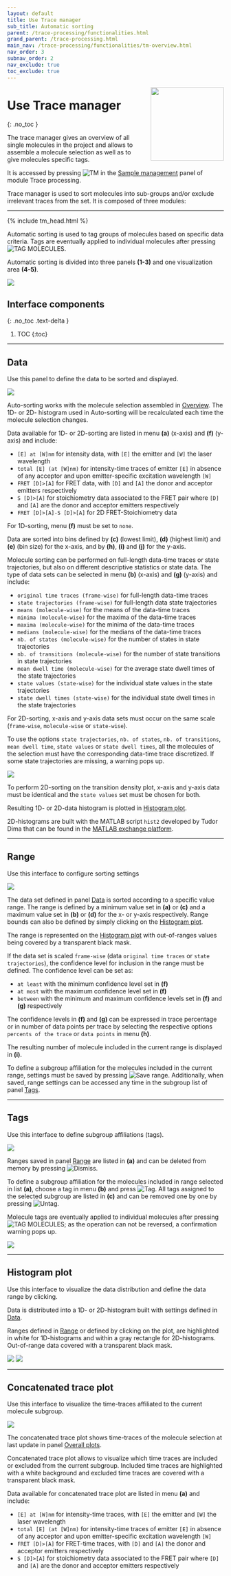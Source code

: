 ```yaml
---
layout: default
title: Use Trace manager
sub_title: Automatic sorting
parent: /trace-processing/functionalities.html
grand_parent: /trace-processing.html
main_nav: /trace-processing/functionalities/tm-overview.html
nav_order: 3
subnav_order: 2
nav_exclude: true
toc_exclude: true
---
```


<img src="../../assets/images/logos/logo-trace-processing_400px.png" width="170" style="float:right; margin-left: 15px;"/>

# Use Trace manager
{: .no_toc }

The trace manager gives an overview of all single molecules in the project and allows to assemble a molecule selection as well as to give molecules specific tags.

It is accessed by pressing 
![TM](../../assets/images/gui/TP-but-tm.png "TM") in the 
[Sample management](../panels/panel-sample-management.html#trace-manager) panel of module Trace processing.

Trace manager is used to sort molecules into sub-groups and/or exclude irrelevant traces from the set.
It is composed of three modules:


---

{% include tm_head.html %}

Automatic sorting is used to tag groups of molecules based on specific data criteria.
Tags are eventually applied to individual molecules after pressing 
![TAG MOLECULES](../../assets/images/gui/TP-but-tag-molecules.png "TAG MOLECULES").

Automatic sorting is divided into three panels **(1-3)** and one visualization area **(4-5)**.

<a class="plain" href="../../assets/images/gui/TP-panel-sample-tm-autosorting.png"><img src="../../assets/images/gui/TP-panel-sample-tm-autosorting.png"/></a>

## Interface components
{: .no_toc .text-delta }

1. TOC
{:toc}


---

## Data

Use this panel to define the data to be sorted and displayed.

<a class="plain" href="../../assets/images/gui/TP-panel-sample-tm-autosorting-histogram.png"><img src="../../assets/images/gui/TP-panel-sample-tm-autosorting-histogram.png"/></a>

Auto-sorting works with the molecule selection assembled in 
[Overview](tm-overview.html).
The 1D- or 2D- histogram used in Auto-sorting will be recalculated each time the molecule selection changes.

Data available for 1D- or 2D-sorting are listed in menu **(a)** (x-axis) and **(f)** (y-axis) and include:
* `[E] at [W]nm` for intensity data, with `[E]` the emitter and `[W]` the laser wavelength
* `total [E] (at [W]nm)` for intensity-time traces of emitter `[E]` in absence of any acceptor and upon emitter-specific excitation wavelength `[W]`
* `FRET [D]>[A]` for FRET data, with `[D]` and `[A]` the donor and acceptor emitters respectively
* `S [D]>[A]` for stoichiometry data  associated to the FRET pair where `[D]` and `[A]` are the donor and acceptor emitters respectively
* `FRET [D]>[A]-S [D]>[A]` for 2D FRET-Stoichiometry data 

For 1D-sorting, menu **(f)** must be set to `none`.

Data are sorted into bins defined by **(c)** (lowest limit), **(d)** (highest limit) and **(e)** (bin size) for the x-axis, and by **(h)**, **(i)** and **(j)** for the y-axis.

Molecule sorting can be performed on full-length data-time traces or state trajectories, but also on different descriptive statistics or state data.
The type of data sets can be selected in menu **(b)** (x-axis) and **(g)** (y-axis) and include:
* `original time traces (frame-wise)` for full-length data-time traces
* `state trajectories (frame-wise)` for full-length data state trajectories
* `means (molecule-wise)` for the means of the data-time traces
* `minima (molecule-wise)` for the maxima of the data-time traces
* `maxima (molecule-wise)` for the minima of the data-time traces
* `medians (molecule-wise)` for the medians of the data-time traces
* `nb. of states (molecule-wise)` for the number of states in state trajectories
* `nb. of transitions (molecule-wise)` for the number of state transitions in state trajectories
* `mean dwell time (molecule-wise)` for the average state dwell times of the state trajectories
* `state values (state-wise)` for the individual state values in the state trajectories
* `state dwell times (state-wise)` for the individual state dwell times in the state trajectories

For 2D-sorting, x-axis and y-axis data sets must occur on the same scale (`frame-wise`, `molecule-wise` or `state-wise`).

To use the options `state trajectories`, `nb. of states`, `nb. of transitions`, `mean dwell time`, `state values` or `state dwell times`, all the molecules of the selection must have the corresponding data-time trace discretized.
If some state trajectories are missing, a warning pops up.

<a class="plain" href="../../assets/images/gui/TP-panel-sample-tm-autosorting-warn1.png"><img src="../../assets/images/gui/TP-panel-sample-tm-autosorting-warn1.png" style="max-width:443px;"/></a>

To perform 2D-sorting on the transition density plot, x-axis and y-axis data must be identical and the `state values` set must be chosen for both.

Resulting 1D- or 2D-data histogram is plotted in 
[Histogram plot](#histogram-plot).

2D-histograms are built with the MATLAB script `hist2` developed by Tudor Dima that can be found in the 
[MATLAB exchange platform](https://www.mathworks.com/matlabcentral/fileexchange/18386-2d-histogram-exact-and-fast-binning-crop-and-stretch-grid-adjustment?s_tid=prof_contriblnk).


---

## Range

Use this interface to configure sorting settings

<a class="plain" href="../../assets/images/gui/TP-panel-sample-tm-autosorting-range.png"><img src="../../assets/images/gui/TP-panel-sample-tm-autosorting-range.png" style="max-width:182px;"/></a>

The data set defined in panel 
[Data](#data) is sorted according to a specific value range.
The range is defined by a minimum value set in **(a)** or **(c)** and a maximum value set in **(b)** or **(d)**  for the x- or y-axis respectively.
Range bounds can also be defined by simply clicking on the 
[Histogram plot](#histogram-plot).

The range is represented on the
[Histogram plot](#histogram-plot) with out-of-ranges values being covered by a transparent black mask.

If the data set is scaled `frame-wise` (data `original time traces` or `state trajectories`), the confidence level for inclusion in the range must be defined.
The confidence level can be set as:
- `at least` with the minimum confidence level set in **(f)**
- `at most` with the maximum confidence level set in **(f)**
- `between` with the minimum and maximum confidence levels set in **(f)** and **(g)** respectively

The confidence levels in **(f)** and **(g)** can be expressed in trace percentage or in number of data points per trace by selecting the respective options `percents of the trace` or `data points` in menu **(h)**.

The resulting number of molecule included in the current range is displayed in **(i)**.

To define a subgroup affiliation for the molecules included in the current range, settings must be saved by pressing 
![Save range](../../assets/images/gui/TP-but-save-range.png "Save range"). 
Additionally, when saved, range settings can be accessed any time in the subgroup list of panel 
[Tags](#tags).


---

## Tags

Use this interface to define subgroup affiliations (tags).

<a class="plain" href="../../assets/images/gui/TP-panel-sample-tm-autosorting-subgroup.png"><img src="../../assets/images/gui/TP-panel-sample-tm-autosorting-subgroup.png" style="max-width:182px;"/></a>

Ranges saved in panel 
[Range](#range) are listed in **(a)** and can be deleted from memory by pressing
![Dismiss](../../assets/images/gui/TP-but-dismiss.png "Dismiss").

To define a subgroup affiliation for the molecules included in range selected in list **(a)**, choose a tag in menu **(b)** and press 
![Tag](../../assets/images/gui/TP-but-tag.png "Tag").
All tags assigned to the selected subgroup are listed in **(c)** and can be removed one by one by pressing 
![Untag](../../assets/images/gui/TP-but-untag.png "Untag").

Molecule tags are eventually applied to individual molecules after pressing 
![TAG MOLECULES](../../assets/images/gui/TP-but-tag-molecules.png "TAG MOLECULES"); as the operation can not be reversed, a confirmation warning pops up.

<a class="plain" href="../../assets/images/gui/TP-panel-sample-tm-autosorting-warn2.png"><img src="../../assets/images/gui/TP-panel-sample-tm-autosorting-warn2.png" style="max-width:471px;"/></a>


---

## Histogram plot

Use this interface to visualize the data distribution and define the data range by clicking.

Data is distributed into a 1D- or 2D-histogram built with settings defined in 
[Data](#data).

Ranges defined in 
[Range](#range) or defined by clicking on the plot, are highlighted in white for 1D-histograms and within a gray rectangle for 2D-histograms.
Out-of-range data covered with a transparent black mask.

<a class="plain" href="../../assets/images/gui/TP-panel-sample-tm-autosorting-plot1D.png"><img src="../../assets/images/gui/TP-panel-sample-tm-autosorting-plot1D.png" style="max-width:45%;"/></a>
<a class="plain" href="../../assets/images/gui/TP-panel-sample-tm-autosorting-plot2D.png"><img src="../../assets/images/gui/TP-panel-sample-tm-autosorting-plot2D.png" style="max-width:45%;"/></a>



---

## Concatenated trace plot

Use this interface to visualize the time-traces affiliated to the current molecule subgroup.

<a class="plain" href="../../assets/images/gui/TP-panel-sample-tm-autosorting-concatenatedtrace.png"><img src="../../assets/images/gui/TP-panel-sample-tm-autosorting-concatenatedtrace.png"/></a>

The concatenated trace plot shows time-traces of the molecule selection at last update in panel
[Overall plots](tm-overview.html#overall-plots).

Concatenated trace plot allows to visualize which time traces are included or excluded from the current subgroup.
Included time traces are highlighted with a white background and excluded time traces are covered with a transparent black mask.

Data available for concatenated trace plot are listed in menu **(a)** and include:
* `[E] at [W]nm` for intensity-time traces, with `[E]` the emitter and `[W]` the laser wavelength
* `total [E] (at [W]nm)` for intensity-time traces of emitter `[E]` in absence of any acceptor and upon emitter-specific excitation wavelength `[W]`
* `FRET [D]>[A]` for FRET-time traces, with `[D]` and `[A]` the donor and acceptor emitters respectively
* `S [D]>[A]` for stoichiometry data  associated to the FRET pair where `[D]` and `[A]` are the donor and acceptor emitters respectively
